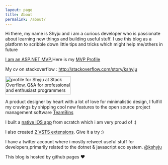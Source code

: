 ```yaml
---
layout: page
title: About
permalink: /about/
---
```


<p>
Hi there, my name is Shyju and i am a curious developer who is passionate about learning new things and building useful stuff. I use this blog as a platform to scribble down little tips and tricks which might help me/others in future
</p>
<p>
<a href="http://techiesweb.net/2016/10/10/mvp-award-2016-ThankYou.html">I am an ASP.NET MVP.</a>Here is my <a href="https://mvp.microsoft.com/en-us/PublicProfile/5002157?fullName=Shyju%20%20Krishnankutty" target="_blank">MVP Profile</a>
</p>

<p>My cv on stackoverflow : <a href="http://stackoverflow.com/story/kshyju">http://stackoverflow.com/story/kshyju</a></p>

<p>
<a href="https://stackoverflow.com/users/40521/shyju">
<img src="https://stackoverflow.com/users/flair/40521.png" width="208" height="58" alt="profile for Shyju at Stack Overflow, Q&amp;A for professional and enthusiast programmers" title="profile for Shyju at Stack Overflow, Q&amp;A for professional and enthusiast programmers">
</a>
</p>



<p>
A product designer by heart with a lot of love for minimalistic design, I fulfill my  cravings by shipping cool new features to the open source project management software <a href="http://www.teambins.com">TeamBins</a>
</p>
<p>



I  built a <a href="http://techiesweb.net/2017/01/04/building-a-native-ios-app.html"> native IOS app</a> from scratch which i am very proud of :)

I also created <a href="https://marketplace.visualstudio.com/search?term=publisher%3A%22Shyju%20K%22&target=VSTS&category=All%20categories&sortBy=Relevance">2 VSTS extensions</a>. Give it a try :)
</p>
<p>I have a twitter account where i mostly retweet useful stuff for developers,primarily related to the dotnet & javascript eco system. <a href="https://twitter.com/kshyju" target="_blank">@kshyju</a></p>
<p>This blog is hosted by github pages ❤️</p>

